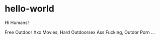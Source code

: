  # hello-world
 
 Hi Humans!
 
 Free Outdoor Xxx Movies, Hard Outdoorsex Ass Fucking, Outdor Porn ...
 
